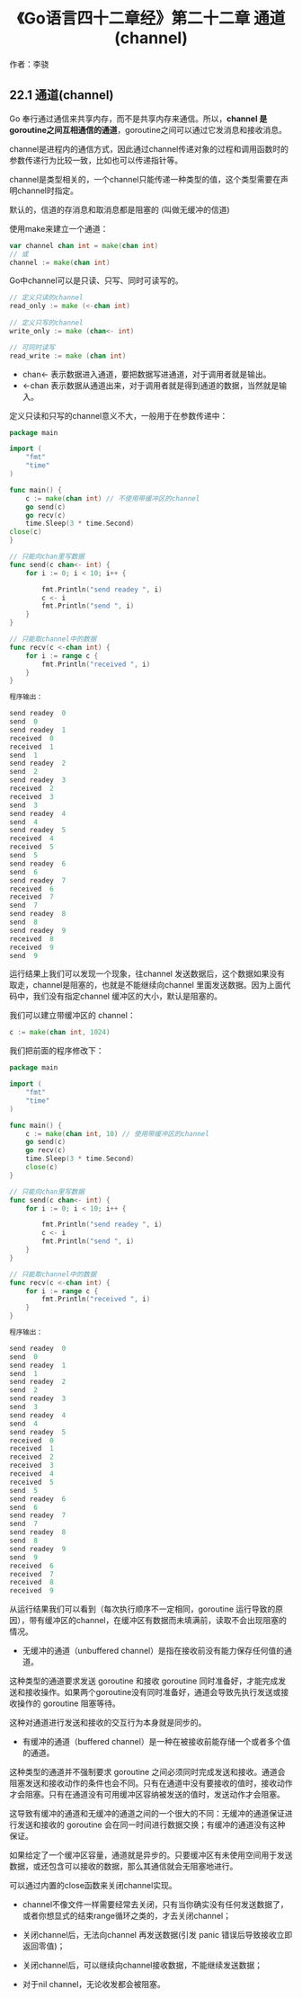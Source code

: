 # <center>《Go语言四十二章经》第二十二章 通道(channel)</center>

作者：李骁

## 22.1 通道(channel)

Go 奉行通过通信来共享内存，而不是共享内存来通信。所以，**channel 是goroutine之间互相通信的通道**，goroutine之间可以通过它发消息和接收消息。

channel是进程内的通信方式，因此通过channel传递对象的过程和调用函数时的参数传递行为比较一致，比如也可以传递指针等。

channel是类型相关的，一个channel只能传递一种类型的值，这个类型需要在声明channel时指定。

默认的，信道的存消息和取消息都是阻塞的 (叫做无缓冲的信道)

使用make来建立一个通道：

```Go
var channel chan int = make(chan int)
// 或
channel := make(chan int)
```
Go中channel可以是只读、只写、同时可读写的。

```Go
// 定义只读的channel
read_only := make (<-chan int)
 
// 定义只写的channel
write_only := make (chan<- int)

// 可同时读写
read_write := make (chan int)
```

* chan<- 表示数据进入通道，要把数据写进通道，对于调用者就是输出。
* <-chan 表示数据从通道出来，对于调用者就是得到通道的数据，当然就是输入。

定义只读和只写的channel意义不大，一般用于在参数传递中：

```Go
package main

import (
	"fmt"
	"time"
)

func main() {
	c := make(chan int) // 不使用带缓冲区的channel
	go send(c)
	go recv(c)
	time.Sleep(3 * time.Second)
close(c)
}

// 只能向chan里写数据
func send(c chan<- int) {
	for i := 0; i < 10; i++ {

		fmt.Println("send readey ", i)
		c <- i
		fmt.Println("send ", i)
	}
}

// 只能取channel中的数据
func recv(c <-chan int) {
	for i := range c {
		fmt.Println("received ", i)
	}
}
```
```Go
程序输出：

send readey  0
send  0
send readey  1
received  0
received  1
send  1
send readey  2
send  2
send readey  3
received  2
received  3
send  3
send readey  4
send  4
send readey  5
received  4
received  5
send  5
send readey  6
send  6
send readey  7
received  6
received  7
send  7
send readey  8
send  8
send readey  9
received  8
received  9
send  9
```
运行结果上我们可以发现一个现象，往channel 发送数据后，这个数据如果没有取走，channel是阻塞的，也就是不能继续向channel 里面发送数据。因为上面代码中，我们没有指定channel 缓冲区的大小，默认是阻塞的。

我们可以建立带缓冲区的 channel：

```Go
c := make(chan int, 1024)
```
我们把前面的程序修改下：

```Go
package main

import (
	"fmt"
	"time"
)

func main() {
	c := make(chan int, 10) // 使用带缓冲区的channel
	go send(c)
	go recv(c)
	time.Sleep(3 * time.Second)
	close(c)
}

// 只能向chan里写数据
func send(c chan<- int) {
	for i := 0; i < 10; i++ {

		fmt.Println("send readey ", i)
		c <- i
		fmt.Println("send ", i)
	}
}

// 只能取channel中的数据
func recv(c <-chan int) {
	for i := range c {
		fmt.Println("received ", i)
	}
}
```

```Go
程序输出：

send readey  0
send  0
send readey  1
send  1
send readey  2
send  2
send readey  3
send  3
send readey  4
send  4
send readey  5
received  0
received  1
received  2
received  3
received  4
received  5
send  5
send readey  6
send  6
send readey  7
send  7
send readey  8
send  8
send readey  9
send  9
received  6
received  7
received  8
received  9
```

从运行结果我们可以看到（每次执行顺序不一定相同，goroutine 运行导致的原因），带有缓冲区的channel，在缓冲区有数据而未填满前，读取不会出现阻塞的情况。


* 无缓冲的通道（unbuffered channel）是指在接收前没有能力保存任何值的通道。

这种类型的通道要求发送 goroutine 和接收 goroutine 同时准备好，才能完成发送和接收操作。如果两个goroutine没有同时准备好，通道会导致先执行发送或接收操作的 goroutine 阻塞等待。

这种对通道进行发送和接收的交互行为本身就是同步的。

* 有缓冲的通道（buffered channel）是一种在被接收前能存储一个或者多个值的通道。

这种类型的通道并不强制要求 goroutine 之间必须同时完成发送和接收。通道会阻塞发送和接收动作的条件也会不同。只有在通道中没有要接收的值时，接收动作才会阻塞。只有在通道没有可用缓冲区容纳被发送的值时，发送动作才会阻塞。

这导致有缓冲的通道和无缓冲的通道之间的一个很大的不同：无缓冲的通道保证进行发送和接收的 goroutine 会在同一时间进行数据交换；有缓冲的通道没有这种保证。

如果给定了一个缓冲区容量，通道就是异步的。只要缓冲区有未使用空间用于发送数据，或还包含可以接收的数据，那么其通信就会无阻塞地进行。

可以通过内置的close函数来关闭channel实现。

* channel不像文件一样需要经常去关闭，只有当你确实没有任何发送数据了，或者你想显式的结束range循环之类的，才去关闭channel；

* 关闭channel后，无法向channel 再发送数据(引发 panic 错误后导致接收立即返回零值)；

* 关闭channel后，可以继续向channel接收数据，不能继续发送数据；

* 对于nil channel，无论收发都会被阻塞。

